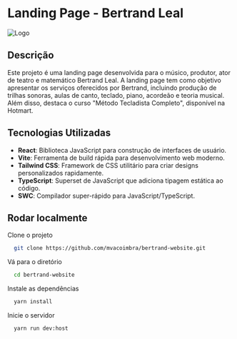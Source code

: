 # Landing Page - Bertrand Leal

![Logo](https://github.com/user-attachments/assets/6cf5f903-a701-428f-a16c-7faca2aab8cd)

## Descrição

Este projeto é uma landing page desenvolvida para o músico, produtor, ator de teatro e matemático Bertrand Leal. A landing page tem como objetivo apresentar os serviços oferecidos por Bertrand, incluindo produção de trilhas sonoras, aulas de canto, teclado, piano, acordeão e teoria musical. Além disso, destaca o curso "Método Tecladista Completo", disponível na Hotmart.
## Tecnologias Utilizadas

- **React**: Biblioteca JavaScript para construção de interfaces de usuário.
- **Vite**: Ferramenta de build rápida para desenvolvimento web moderno.
- **Tailwind CSS**: Framework de CSS utilitário para criar designs personalizados rapidamente.
- **TypeScript**: Superset de JavaScript que adiciona tipagem estática ao código.
- **SWC**: Compilador super-rápido para JavaScript/TypeScript.
## Rodar localmente
Clone o projeto

```bash
  git clone https://github.com/mvacoimbra/bertrand-website.git
```

Vá para o diretório

```bash
  cd bertrand-website
```

Instale as dependências

```bash
  yarn install
```

Inicie o servidor

```bash
  yarn run dev:host
```

